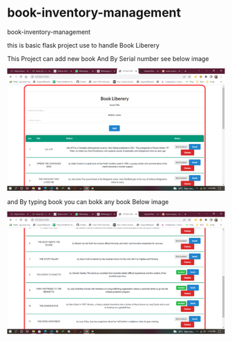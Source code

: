 # book-inventory-management
book-inventory-management


this is basic flask project use to handle Book Liberery 

This Project can add new book And By Serial number see below image

<img src="https://github.com/sanjayengineer121/book-inventory-management/blob/main/Screenshot%20(125).png">

and By typing book you can bokk any book Below image

<img src="https://github.com/sanjayengineer121/book-inventory-management/blob/main/Screenshot%20(126).png">
